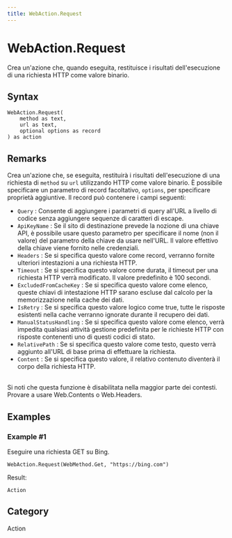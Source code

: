 ```yaml
---
title: WebAction.Request
---
```


# WebAction.Request


Crea un&#39;azione che, quando eseguita, restituisce i risultati dell&#39;esecuzione di una richiesta HTTP come valore binario.


## Syntax

```powerquery
WebAction.Request(
    method as text,
    url as text,
    optional options as record
) as action
```


## Remarks

Crea un'azione che, se eseguita, restituirà i risultati dell'esecuzione di una richiesta di <code>method</code> su <code>url</code> utilizzando HTTP come valore binario.    È possibile specificare un parametro di record facoltativo, <code>options</code>, per specificare proprietà aggiuntive. Il record può contenere i campi seguenti:     <ul><li><code>Query</code> : Consente di aggiungere i parametri di query all&#39;URL a livello di codice senza aggiungere sequenze di caratteri di escape.</li><li><code>ApiKeyName</code> : Se il sito di destinazione prevede la nozione di una chiave API, &#232; possibile usare questo parametro per specificare il nome (non il valore) del parametro della chiave da usare nell&#39;URL. Il valore effettivo della chiave viene fornito nelle credenziali.</li><li><code>Headers</code> : Se si specifica questo valore come record, verranno fornite ulteriori intestazioni a una richiesta HTTP.</li><li><code>Timeout</code> : Se si specifica questo valore come durata, il timeout per una richiesta HTTP verr&#224; modificato. Il valore predefinito &#232; 100 secondi.</li><li><code>ExcludedFromCacheKey</code> : Se si specifica questo valore come elenco, queste chiavi di intestazione HTTP sarano escluse dal calcolo per la memorizzazione nella cache dei dati.</li><li><code>IsRetry</code> : Se si specifica questo valore logico come true, tutte le risposte esistenti nella cache verranno ignorate durante il recupero dei dati.</li><li><code>ManualStatusHandling</code> : Se si specifica questo valore come elenco, verr&#224; impedita qualsiasi attivit&#224; gestione predefinita per le richieste HTTP con risposte contenenti uno di questi codici di stato.</li><li><code>RelativePath</code> : Se si specifica questo valore come testo, questo verr&#224; aggiunto all&#39;URL di base prima di effettuare la richiesta.</li><li><code>Content</code> : Se si specifica questo valore, il relativo contenuto diventer&#224; il corpo della richiesta HTTP.</li></ul>    <br />    Si noti che questa funzione è disabilitata nella maggior parte dei contesti. Provare a usare Web.Contents o Web.Headers.    


## Examples

### Example #1 
Eseguire una richiesta GET su Bing.
```powerquery
WebAction.Request(WebMethod.Get, "https://bing.com")
```

Result: 
```powerquery
Action
```




## Category
Action

